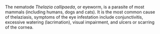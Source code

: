 [//]: # (Created by ./bin/manage_files.pl from ./species/Thelazia_callipaeda/Thelazia_callipaeda.about.html on Thu Jun 11 13:46:07 2020)
The nematode _Thelazia callipaeda_, or eyeworm, is a parasite of most mammals (including humans, dogs and cats). It is the most common cause of thelaziasis, symptoms of the eye infestation include conjunctivitis, excessive watering (lacrimation), visual impairment, and ulcers or scarring of the cornea.
